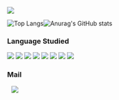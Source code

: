 <a href="https://hits.seeyoufarm.com"><img src="https://hits.seeyoufarm.com/api/count/incr/badge.svg?url=https%3A%2F%2Fgithub.com%2FCKWoong%2F&count_bg=%23000000&title_bg=%23000000&icon=github.svg&icon_color=%23FFFFFF&title=GitHub&edge_flat=false"/></a>

<a>![Top Langs](https://github-readme-stats.vercel.app/api/top-langs/?username=anuraghazra&layout=compact&theme=dark)![Anurag's GitHub stats](https://github-readme-stats.vercel.app/api?username=CKWoong&show_icons=true&theme=dark)</a>

<h3>Language Studied</h3>

<img src="https://img.shields.io/badge/JAVA-007396?style=flat-square&logo=Java&logoColor=white"/> <img src="https://img.shields.io/badge/JavaScript-F7DF1E?style=flat-square&logo=JavaScript&logoColor=white"/> <img src="https://img.shields.io/badge/HTML5-E34F26?style=flat-square&logo=HTML5&logoColor=white"/> <img src="https://img.shields.io/badge/Spring-6DB33F?style=flat-square&logo=Spring&logoColor=white"/> <img src="https://img.shields.io/badge/Spring Boot-6DB33F?style=flat-square&logo=Spring Boot&logoColor=white"/> <img src="https://img.shields.io/badge/CSS3-1572B6?style=flat-square&logo=CSS3&logoColor=white"/> <img src="https://img.shields.io/badge/MySQL-4479A1?style=flat-square&logo=MySQL&logoColor=white"/> <img src="https://img.shields.io/badge/Python-3776AB?style=flat-square&logo=Python&logoColor=white"/>

<h3>Mail</h3>

<a href="https://rldnd0531@gmail.com">
    <img src="http://img.shields.io/badge/Gmail-EA4335?style=flat&logo=Gmail&logoColor=white&link=https://rldnd0531@gmail.com"
        style="height : auto; margin-left : 10px; margin-right : 10px;"/>
</a>
